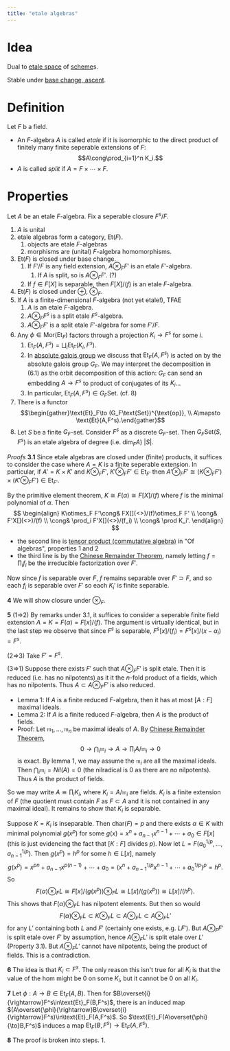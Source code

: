 ```yaml
---
title: "etale algebras"
---
```


# Idea
Dual to [etale space](<notes/ntpy/etale space.md>) of [scheme](<notes/ntpy/scheme.md>)s.

Stable under [base change, ascent](<notes/ntpy/Key Ideas/base change, ascent.md>).

# Definition
Let $F$ b a field.
- An $F$-algebra $A$ is called *etale* if it is isomorphic to the direct product of finitely many finite seperable extensions of $F$: $$A\cong\prod_{i=1}^n K_i.$$
- $A$ is called *split* if $A=F\times\cdots\times F$.
# Properties
Let $A$ be an etale $F$-algebra. Fix a seperable closure $F^s/F$.

1. $A$ is unital
2. etale algebras form a category, $\text{Et}(F)$.
	1. objects are etale $F$-algebras
	2. morphisms are (unital) $F$-algebra homomorphisms.
3. $\text{Et}(F)$ is closed under base change.
	1. If $F'/F$ is any field extension, $A\otimes_F F'$ is an etale $F'$-algebra.
		1. If $A$ is split, so is $A\otimes_F F'$. (?)
	2. If $f\in F[X]$ is separable, then $F[X]/(f)$ is an etale $F$-algebra.
4. $\text{Et}(F)$ is closed under $\oplus$, $\otimes_F$.
5. If $A$ is a finite-dimensional $F$-algebra (not yet etale!), TFAE
	1. $A$ is an etale $F$-algebra.
	2. $A\otimes_F F^s$ is a split etale $F^s$-algebra.
	3. $A\otimes_F F'$ is a split etale $F'$-algebra for some $F'/F$.
6. Any $\phi\in\text{Mor}(\text{Et}_F)$ factors through a projection $K_i\to F^s$ for some $i$.
	1. $\text{Et}_F(A,F^s)=\bigsqcup_i\text{Et}_F(K_i,F^s)$.
	2. In [absolute galois group](<notes/ntpy/Definitions/Algebraic Number Theory/Field Theory/absolute galois group.md>) we discuss that $\text{Et}_F(A,F^s)$ is acted on by the absolute galois group $G_F$. We may interpret the decomposition in (6.1) as the orbit decomposition of this action: $G_F$ can send an embedding $A\to F^s$ to product of conjugates of its $K_i$...
	3. In particular, $\text{Et}_F(A,F^s)\in G_F\text{Set}$. (cf. 8)
7. There is a functor $$\begin{gather}\text{Et}_F\to (G_F\text{Set})^{\text{op}}, \\ A\mapsto \text{Et}(A,F^s).\end{gather}$$
8. Let $S$ be a finite $G_F$-set. Consider $F^s$ as a discrete $G_F$-set. Then $G_F\text{Set}(S,F^s)$ is an etale algebra of degree (i.e. $\text{dim}_FA$) $|S|$.

*Proofs*
**3.1**
Since etale algebras are closed under (finite) products, it suffices to consider the case where $A=K$ is a finite seperable extension. In particular, if $A'=K\times K'$ and $K\otimes_F F'$, $K'\otimes_F F'\in\text{Et}_{F'}$ then $A'\otimes_F F'\cong (K\otimes_F F')\times (K'\otimes_F F')\in\text{Et}_{F'}$.

By the primitive element theorem, $K\cong F(\alpha)\cong F[X]/(f)$ where $f$ is the minimal polynomial of $\alpha$. Then
$$
\begin{align}
K\otimes_F F'\cong& FX[](<>)/(f)\otimes_F F' \\
\cong& F'X[](<>)/(f) \\
\cong& \prod_i F'X[](<>)/(f_i) \\
\cong& \prod K_i'.
\end{align}
$$
- the second line is [tensor product (commutative algebra)](<notes/ntpy/tensor product (commutative algebra).md>) in "Of algebras", properties 1 and 2
- the third line is by the [Chinese Remainder Theorem](<notes/ntpy/Theorems/Ring Theory/Chinese Remainder Theorem.md>), namely letting $f=\prod_i f_i$ be the irreducible factorization over $F'$.

Now since $f$ is separable over $F$, $f$ remains separable over $F'\supset F$, and so each $f_i$ is separable over $F'$ so each $K_i'$ is finite separable. 

**4**
We will show closure under $\otimes_F$. 

**5**
(1=>2) By remarks under 3.1, it suffices to consider a seperable finite field extension $A=K=F(\alpha)=F[x]/(f)$. The argument is virtually identical, but in the last step we observe that since $F^s$ is separable, $F^s[x]/(f_i)=F^s[x]/(x-\alpha_i)=F^s$. 

(2=>3) Take $F'=F^s$.

(3=>1) Suppose there exists $F'$ such that $A\otimes_F F'$ is split etale. Then it is reduced (i.e. has no nilpotents) as it it the $n$-fold product of a fields, which has no nilpotents. Thus $A\subset A\otimes _F F'$ is also reduced.

- Lemma 1: If $A$ is a finite reduced $F$-algebra, then it has at most $[A:F]$ maximal ideals.
- Lemma 2: If $A$ is a finite reduced $F$-algebra, then $A$ is the product of fields.
- Proof: Let $\mathfrak{m}_1,\dots,\mathfrak{m}_n$ be maximal ideals of $A$. By [Chinese Remainder Theorem](<notes/ntpy/Theorems/Ring Theory/Chinese Remainder Theorem.md>), $$0\to \bigcap_i\mathfrak{m}_i\to A\to\prod_i A/\mathfrak{m}_i\to 0$$ is exact. By lemma 1, we may assume the $\mathfrak{m}_i$ are all the maximal ideals. Then $\bigcap_i\mathfrak{m}_i=Nil(A)=0$ (the nilradical is 0 as there are no nilpotents). Thus $A$ is the product of fields.

So we may write $A\cong\prod_i K_i$, where $K_i=A/\mathfrak{m}_i$ are fields. $K_i$ is a finite extension of $F$ (the quotient must contain $F$ as $F\subset A$ and it is not contained in any maximal ideal). It remains to show that $K_i$ is separable.

Suppose $K=K_i$ is inseparable. Then $\text{char}(F)=p$ and there exists $\alpha\in K$ with minimal polynomial $g(x^p)$ for some $g(x)=x^n+a_{n-1}x^{n-1}+\cdots+a_0\in F[x]$ (this is just evidencing the fact that $[K:F]$ divides $p$). Now let $L=F(a_0^{1/p},\dots,a_{n-1}^{1/p})$. Then $g(x^p)=h^p$ for some $h\in L[x]$, namely $$g(x^p)=x^{pn}+a_{n-1}x^{p(n-1)}+\cdots+a_0 = (x^n+a_{n-1}^{1/p}x^{n-1}+\cdots+a_0^{1/p})^p=h^p.$$
So $$F(\alpha)\otimes_F L\cong F[x]/(g(x^p))\otimes_F L\cong L[x]/(g(x^p))\cong L[x]/(h^p).$$
This shows that $F(\alpha)\otimes_F L$ has nilpotent elements. But then so would $$F(\alpha)\otimes_F L\subset K\otimes_F L\subset A\otimes_F L\subset A\otimes_F L'$$ for any $L'$ containing both $L$ and $F'$ (certainly one exists, e.g. $LF'$). But $A\otimes_F F'$ is split etale over $F'$ by assumption, hence $A\otimes_F L'$ is split etale over $L'$ (Property 3.1). But $A\otimes_F L'$ cannot have nilpotents, being the product of fields. This is a contradiction.

**6**
The idea is that $K_i\subset F^s$. The only reason this isn't true for all $K_i$ is that the value of the hom might be 0 on some $K_i$, but it cannot be 0 on all $K_i$. 

**7**
Let $\phi:A\to B\in\text{Et}_F(A,B)$. Then for $B\overset{i}{\rightarrow}F^s\in\text{Et}_F(B,F^s)$, there is an induced map $(A\overset{\phi}{\rightarrow}B\overset{i}{\rightarrow}F^s)\in\text{Et}_F(A,F^s)$. So $\text{Et}_F(A\overset{\phi}{\to}B,F^s)$ induces a map $\text{Et}_F(B,F^s)\to\text{Et}_F(A,F^s)$.

**8**
The proof is broken into steps.
1. 
